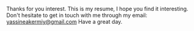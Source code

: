 Thanks for you interest.
This is my resume, I hope you find it interesting.
Don't hesitate to get in touch with me through my email: yassineakermiy@gmail.com
Have a great day.
